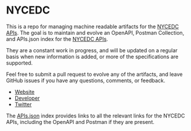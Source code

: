 # NYCEDCThis is a repo for managing machine readable artifacts for the [NYCEDC APIs](https://www.nycedc.com). The goal is to maintain and evolve an OpenAPI, Postman Collection, and APIs.json index for the [NYCEDC APIs](https://www.nycedc.com).They are a constant work in progress, and will be updated on a regular basis when new information is added, or more of the specifications are supported.Feel free to submit a pull request to evolve any of the artifacts, and leave GitHub issues if you have any questions, comments, or feedback.- [Website](https://www.nycedc.com)- [Developer](https://www.nycedc.com)- [Twitter](https://twitter.com/NYCEDC)The [APIs.json](https://github.com/api-evangelist/nycedc/blob/master/apis.json) index provides links to all the relevant links for the NYCEDC APIs, including the OpenAPI and Postman if they are present.